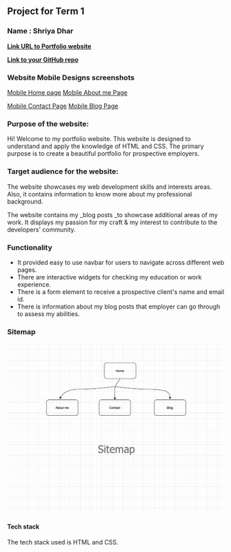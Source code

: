 ## **Project for Term 1**

### **Name : Shriya Dhar**


[**Link URL to Portfolio website**  ](https://portfolio-shriya-t1a2.netlify.app)

[**Link to your GitHub repo**](https://github.com/inverseswirl/ShriyaDhar_T1A2)

### **Website Mobile Designs screenshots**

[Mobile Home page](./docs/Mobile_Home_Page) [ Mobile About me Page](./docs/Mobile_aboutme_page)

[Mobile Contact Page](./docs/Mobile_Contact_page)   [ Mobile Blog Page](./docs/Mobile_Blog_Page)


### **Purpose of the website:**


Hi! Welcome to my portfolio website. This website is designed to understand and apply the knowledge of HTML and CSS. 
The primary purpose is to create a beautiful portfolio for prospective employers.


### **Target audience for the website:**

The website showcases my web development skills and interests areas. Also, it contains information to know more about my professional background.

The website contains my _blog posts _to showcase additional areas of my work. It displays my passion for my craft & my interest to contribute to the developers' community.



### **Functionality**
- It provided easy to use navbar for users to navigate across different web pages.
- There are interactive widgets for checking my education or work experience.
- There is a form element to receive a prospective client's name and email id.
- There is information about my blog posts that employer can go through to assess my abilities.



### **Sitemap**
![sitemap](./docs/sitemap.png)





#### **Tech stack**

The tech stack used is HTML and CSS.